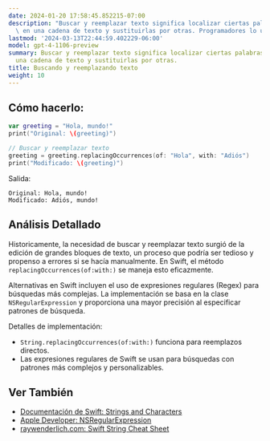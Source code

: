 ```yaml
---
date: 2024-01-20 17:58:45.852215-07:00
description: "Buscar y reemplazar texto significa localizar ciertas palabras o frases\
  \ en una cadena de texto y sustituirlas por otras. Programadores lo usan para\u2026"
lastmod: '2024-03-13T22:44:59.402229-06:00'
model: gpt-4-1106-preview
summary: Buscar y reemplazar texto significa localizar ciertas palabras o frases en
  una cadena de texto y sustituirlas por otras.
title: Buscando y reemplazando texto
weight: 10
---
```


## Cómo hacerlo:
```Swift
var greeting = "Hola, mundo!"
print("Original: \(greeting)") 

// Buscar y reemplazar texto
greeting = greeting.replacingOccurrences(of: "Hola", with: "Adiós")
print("Modificado: \(greeting)")
```
Salida:
```
Original: Hola, mundo!
Modificado: Adiós, mundo!
```

## Análisis Detallado
Historicamente, la necesidad de buscar y reemplazar texto surgió de la edición de grandes bloques de texto, un proceso que podría ser tedioso y propenso a errores si se hacía manualmente. En Swift, el método `replacingOccurrences(of:with:)` se maneja esto eficazmente. 

Alternativas en Swift incluyen el uso de expresiones regulares (Regex) para búsquedas más complejas. La implementación se basa en la clase `NSRegularExpression` y proporciona una mayor precisión al especificar patrones de búsqueda.

Detalles de implementación:
- `String.replacingOccurrences(of:with:)` funciona para reemplazos directos.
- Las expresiones regulares de Swift se usan para búsquedas con patrones más complejos y personalizables.

## Ver También
- [Documentación de Swift: Strings and Characters](https://docs.swift.org/swift-book/LanguageGuide/StringsAndCharacters.html)
- [Apple Developer: NSRegularExpression](https://developer.apple.com/documentation/foundation/nsregularexpression)
- [raywenderlich.com: Swift String Cheat Sheet](https://www.raywenderlich.com/5542-nsregularexpression-tutorial-getting-started)
